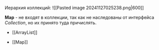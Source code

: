 Иерархия коллекций:
![[Pasted image 20241127025238.png|600]]

**Map** - не входят в коллекции, так как не наследованы от интерфейса *Collection*, но их принято туда причислять.


- [[ArrayList]]

- [[Map]]